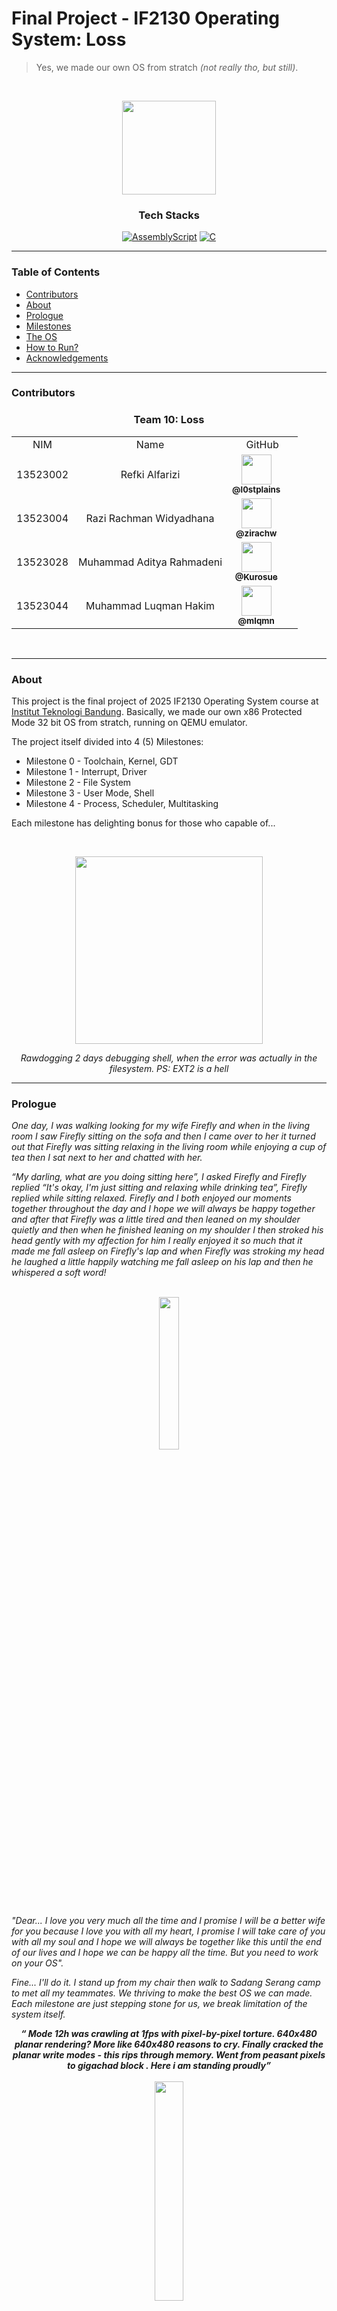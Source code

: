 # Final Project - IF2130 Operating System: Loss
> Yes, we made our own OS from stratch _(not really tho, but still)_.

<br>
<p align="center">
    <img width="150px" src="https://github.com/user-attachments/assets/1b70374f-702d-4bfe-8011-72c91f92a8fb">
</p>

<div align="center">
  <h3 align="center"> Tech Stacks </h3>

  <p align="center">
    
[![AssemblyScript](https://img.shields.io/badge/assembly%20script-%23000000.svg?style=for-the-badge&logo=assemblyscript&logoColor=white)][Asm-url]
[![C](https://img.shields.io/badge/c-%2300599C.svg?style=for-the-badge&logo=c&logoColor=white)][C-url]
  
  </p>
</div>

---

### Table of Contents <a name="table-of-contents"></a>

- [Contributors](#contributors)
- [About](#about)
- [Prologue](#prologue)
- [Milestones](#milestones)
- [The OS](#os)
- [How to Run?](#run)
- [Acknowledgements](#acknowledgements)
---

### Contributors <a name="contributors"></a>

<!-- CONTRIBUTOR -->
 <div align="center" id="contributor">
   <strong>
     <h3> Team 10: Loss </h3>
     <table align="center">
       <tr align="center">
         <td>NIM</td>
         <td>Name</td>
         <td>GitHub</td>
       </tr>
       <tr align="center">
         <td>13523002</td>
         <td>Refki Alfarizi</td>
         <td align="center" >
           <div style="margin-right: 20px;">
           <a href="https://github.com/l0stplains" ><img src="https://avatars.githubusercontent.com/u/78079998?v=4" width="48px;" alt=""/> 
             <br/> <sub><b> @l0stplains </b></sub></a><br/>
           </div>
         </td>
       </tr>
       <tr align="center">
         <td>13523004</td>
         <td>Razi Rachman Widyadhana</td>
         <td align="center" >
           <div style="margin-right: 20px;">
           <a href="https://github.com/zirachw" ><img src="https://avatars.githubusercontent.com/u/148220821?v=4" width="48px;" alt=""/> 
             <br/> <sub><b> @zirachw </b></sub></a><br/>
           </div>
         </td>
       </tr>
       <tr align="center">
         <td>13523028</td>
         <td>Muhammad Aditya Rahmadeni</td>
         <td align="center" >
           <div style="margin-right: 20px;">
           <a href="https://github.com/Kurosue" ><img src="https://avatars.githubusercontent.com/u/68522463?v=4" width="48px;" alt=""/> 
             <br/> <sub><b> @Kurosue </b></sub></a><br/>
           </div>
         </td>
       </tr>
       <tr align="center">
         <td>13523044</td>
         <td>Muhammad Luqman Hakim</td>
         <td align="center" >
           <div style="margin-right: 20px;">
           <a href="https://github.com/mlqmn" ><img src="https://avatars.githubusercontent.com/u/163738027?v=4" width="48px;" alt=""/> 
             <br/> <sub><b> @mlqmn </b></sub></a><br/>
           </div>
         </td>
       </tr>
     </table>
   </strong>
 </div>

<br>

---

<!-- ABOUT -->
### About <a name="about"></a>

This project is the final project of 2025 IF2130 Operating System course at [Institut Teknologi Bandung](https://itb.ac.id). Basically, we made our own x86 Protected Mode 32 bit OS from stratch, running on QEMU emulator.

The project itself divided into 4 (5) Milestones:
- Milestone 0 - Toolchain, Kernel, GDT
- Milestone 1 - Interrupt, Driver
- Milestone 2 - File System
- Milestone 3 - User Mode, Shell
- Milestone 4 - Process, Scheduler, Multitasking

Each milestone has delighting bonus for those who capable of...

<br>

<p align="center">
    <img width="300px" src="https://github.com/user-attachments/assets/2b5ffc44-0e76-4e11-9b5e-6c5ad5929fb6">
</p>
<p align="center"><i>Rawdogging 2 days debugging shell, when the error was actually in the filesystem. PS: EXT2 is a hell</i></p>

--- 

<!-- Prologue -->

### Prologue <a name="prologue"></a>

_One day, I was walking looking for my wife Firefly and when in the living room I saw Firefly sitting on the sofa and then I came over to her it turned out that Firefly was sitting relaxing in the living room while enjoying a cup of tea then I sat next to her and chatted with her._

_“My darling, what are you doing sitting here”, I asked Firefly and Firefly replied “It's okay, I'm just sitting and relaxing while drinking tea”, Firefly replied while sitting relaxed. Firefly and I both enjoyed our moments together throughout the day and I hope we will always be happy together and after that Firefly was a little tired and then leaned on my shoulder quietly and then when he finished leaning on my shoulder I then stroked his head gently with my affection for him I really enjoyed it so much that it made me fall asleep on Firefly's lap and when Firefly was stroking my head he laughed a little happily watching me fall asleep on his lap and then he whispered a soft word!_

<p align="center">
    <br>
    <img width="25%" src="https://github.com/user-attachments/assets/e131d9d1-e81d-4653-90bb-be24448dfb5b">
    <br>
</p>

_"Dear... I love you very much all the time and I promise I will be a better wife for you because I love you with all my heart, I promise I will take care of you with all my soul and I hope we will always be together like this until the end of our lives and I hope we can be happy all the time. But you need to work on your OS"._

_Fine... I'll do it. I stand up from my chair then walk to Sadang Serang camp to met all my teammates. We thriving to make the best OS we can made. Each milestone are just stepping stone for us, we break limitation of the system itself._

<p align="center">
  <em><strong>“ Mode 12h was crawling at 1fps with pixel-by-pixel torture. 640x480 planar rendering? More like 640x480 reasons to cry. Finally cracked the planar write modes - this rips through memory. Went from peasant pixels to gigachad block . Here i am standing proudly”</strong></em><br>
  <br><img width="30%" src="https://github.com/user-attachments/assets/783462a7-3e68-43be-9d40-9ecc9fd2bc5a"><br>
  — Kiwz
</p>

_We fought desires and laziness, we have been lobotomized and evolve more. We stand proud and we know we are the ego itself. Abolish the idea of winning by chance, and claim victory as logical sequence ringing on our mind. "We are egoist"_

_And at the end, If you're not the world's top egoist, you can never become the world's best low level engineer -idk who said this. Though we won the fight but at what cost.... Why don't i ever realize what i have until it's lost to Me? This OS is the proof that i and my teamates that have lived._

<p align="center">
    <br>
    <img width="30%" src="https://github.com/user-attachments/assets/e8f66666-9de8-4636-bbf2-211f7fe9b799">
    <br>
</p>


---

<!-- Milestones -->

### Milestones <a name="milestones"></a>

This section explains more in depth about each milestone progress, what we need to construct and etc.

<h3 align="left"> Milestone 0 </h3>

_Release Timestamp:_ 

> 18/03/2025 20:50:00 GMT+7

_Deadline:_

> 24/03/2025 21:30:00 GMT+7

Ah yes... The starting point. Who knows 4 person with big smile, curiousity, and excitement turns into Waterloo's face type shi. We're already in contact each other since January 2025 to create this team. But, yep every person have their ups and downs. Nevertheless, this is a great team to work with. Now, let's disucss the actual milestone 0 progress is.

<p align="center">
    <img width="50%" src="https://github.com/user-attachments/assets/3d632f50-fd0f-4d1c-b0b6-5f6a1244666c">
</p>

So, yeah just basic repository and installer setup with template that already created by the assistant. Using `WSL2 Ubuntu 20.04/22.04`, we only need to run these commands:

```bash
sudo apt update
sudo apt install -y nasm gcc qemu-system-x86 make genisoimage gdb
```

and

```bash
code --install-extension ms-vscode.cpptools-extension-pack
code --install-extension ms-vscode-remote.remote-wsl
```

lastly, in the root of the repository
```bash
code .
```

That's for the installing step. Then, we only need to `"copy"` the files need from book to actually run our skeleton OS.
- `kernel.c`
- `linker.id`
- `gdt.c` and `gdt.h`
- `menu.lst`
- and `Makefile`

Voila!, now we actually run it on QEMU emulator. So, what we build in Milestone 0 are:

1. Kernel
   
    -  [X] Code for the base kernel
    -  [X] Linker script for builds

2. Image Creation & Automation
   
    -  [X] Automate OS & Disk Image compilation process 
    -  [X] Automate running the OS in QEMU using `Makefile`
    
3. Global Descriptor Table

    -  [X] Segment Descriptor, GDT, & GDTR struct
    -  [X] GDT loading

<br>

<h3 align="left"> Milestone 1 </h3>

_Release Timestamp:_ 

> 05/04/2025 17:00:00 GMT+7

_Deadline:_

> 07/04/2025 21:30:00 GMT+7

Phew.. Milestone 0 was a baby (we said arrogantly, not knowing what's coming). So, in the previous milestone, we successfully run our OS BUT we can't interact. We only can look at it. Now, we need to create the interactive system so that we can actually try our OS! Thus, what we build in Milestone 1 are:

1. Framebuffer
   
    -  [X] Text display on screen with color support
    -  [X] Cursor control and positioning
    -  [X] Screen clearing functionality

2. Interrupt
   
    -  [X] Hardware interrupt handling system
    -  [X] Exception management for system stability
    -  [X] Support for device interrupt requests
    
3. Keyboard

    -  [X] Basic keyboard input processing
    -  [X] Support for special keys and modifiers (Shift & Capslock)
    -  [X] Keyboard driver activation/deactivation controls
    
4. Graphical Mode (**BONUS**)

    -  [X] VGA Mode 12h
    -  [X] Support 8 x 8 Font
    -  [X] Frame Size 640 x 480, 16-color mode

In fact, this milestone had so much help by the kit that already provides the skeleton code for what we all need :D Arigatou assistant!

<br>

<h3 align="left"> Milestone 2 </h3>

_Release Timestamp:_ 

> 05/05/2025 23:55:00 GMT+7

_Deadline:_

> 05/05/2025 23:59:00 GMT+7

No words, just hell. You know it's haram when the progress interval for this milestone is 1 month. You want memory management? ask Linus himself.

1. Disk
    -  [X] Write blocks to the storage

2. CRUD & EXT2
    -  [X] Read
    -  [X] Write
    -  [X] Delete

<br>

<h3 align="left"> Milestone 3 </h3>

_Release Timestamp:_ 

> 25/05/2025 00:40:00 GMT+7

_Deadline:_

> 19/05/2025 21:30:00 GMT+7

Do you think after Milestone 2, you get rid of touching EXT2 anymore? HELL NAH, when your shell command is not working, you know what? That's your EXT2 that has skill issue. But, anyways in Milestone 3, our OS should be able to do some commands by the user itself! So that, the user also has control to the OS!

1. Paging
   
    -  [X] Create paging data structure
    -  [X] Load the kernel at high memory address
    -  [X] Enable paging

2. User Mode
   
    -  [X] Implement file inserter for the file system
    -  [X] Create GDT entries for user mode and the Task State Segment
    -  [X] Build simple memory allocator
    -  [X] Develop simple user-mode application
    -  [X] Switch to user mode in the simple application
    
3. Shell

    -  [X] Implement system calls
    -  [X] Evolve the simple application into a shell CLI
    -  [X] Create commands for the shell
    -  [X] `cd` supports relative pathing

4. (**BONUS**)
    -  [X] `cp`, `rm`, `mv`, and `find` supports recursive implementation for non-empty folders.

<br>

<h3 align="left"> Milestone 4 </h3>

_Release Timestamp:_ 

> 29/05/2025 21:30:00 GMT+7

_Deadline:_

> 29/05/2025 21:30:00 GMT+7 (_This is actually extended from_ 26/05/2025 21:30:00 GMT+7)

Well well well.. now who have functional OS? But, we need MORE! Now, implement multitasking so that it can handle more than 1 process ^_^

1. Setting Up Process Structures

    -  [X] Create a Process Control Block (PCB) struct
    -  [X] Define the data structures required by processes

2. Implementing the Task Scheduler & Context Switching

    -  [X] Develop the task-scheduling algorithm
    -  [X] Build the context-switch mechanism

3. Shell Commands for Process Management

    -  [X] Add `exec`, `ps`, and `kill` commands for process control:

4. Running Multitasking

    -  [X] Execute clock that demonstrates running concurrency

5. (**BONUS**)

    -  [X] Bad-apple

---

### The OS <a name="os"></a>

<p align="center">
    <img width="100%" src="https://github.com/user-attachments/assets/41bb56eb-7086-4ea5-8fe8-0be5392697c3">
</p>

---

### How to Run? <a name="run"></a>

> [!NOTE]  
> Requirement depencies as mentioned in Milestone 0 before with documentation links given :D
>
> (_Don't worry, just follow the command, it will automatically install those all)_
> - [**Netwide Assembler (NASM):**](NASM-url) - An x86 assembly-language compiler that supports writing instructions directly
> - [**GNU C Compiler**](GNUC-url) - A C-language compiler used to compile code on various operating systems. 
> - [**GNU Linker (Id)**](GNUL-url) - A linker that combines object code from compilation into a single executable file. 
> - [**QEMU – System i386**](QEMU-url) - An emulator and virtual machine that runs operating systems.
> - [**GNU Make**](GNUM-url) - A tool that automates the build process in software development.
> - [**genisoimage**](iso-url) - A tool that creates disk images from an operating-system tree.
> - [**GDB (GNU Debugger)**](GDB-url) - A debugger that performs dynamic debugging on the kernel.

### Initialization

- **Clone the repository**

  ```bash
  git clone https://github.com/Kurosue/LOSS-OS.git
  ```

- **Install the dependencies (Skip if already installed)**

  ```bash
  sudo apt update
  sudo apt install -y nasm gcc qemu-system-x86 make genisoimage gdb
  code --install-extension ms-vscode.cpptools-extension-pack
  code --install-extension ms-vscode-remote.remote-wsl
  ```

- Build & Run the OS!

  ```bash
  make all
  ```

> [!WARNING]  
>
> If you want keep the OS State after run and stop (Run only). Use `make run` to get the latest storage state :)

---

### Acknowledgements <a name="acknowledgements"></a>

We gratefully acknowledge:

- **Ir. Afwarman Manaf, M.Sc, Ph.D**, for expert guidance and deep dives into principal theory.
- **Ir. Robithoh Annur, M.Eng, Ph.D**, for lets us seat in to her classes.
- Our **Course Assistants**, for preparing the milestone and answering questions (Btw, thanks alot for the words in Jarkom Speficiation 😥).
- Kostan Sadang Serang with other teams, for late-night sprints.
- **Friends & Classmates**, whose spirited “just one more feature” environment kept us motivated.
- **OSDev** and the OS developer community, for creating the systematic documentation that inspired this OS.
- And **Linus Torvalds** for creating the `Linux` and `Git` himself.

<br>
<p align="center">
  <em><strong>“Those that can, do.<br>
  Those that can't, complain.”</strong></em><br>
  — Linus Torvalds
</p>

---

<h3 align="center">
Loss • © 2025 • 13523002 - 13523004 - 13523028 - 13523044
</h3>

<!-- MARKDOWN LINKS & IMAGES -->
[Asm-url]: https://docs.oracle.com/cd/E19253-01/817-5477/817-5477.pdf
[C-url]: https://devdocs.io/c/

[NASM-url]: https://www.nasm.us/
[GNUC-url]: https://man7.org/linux/man-pages/man1/gcc.1.html
[GNUL-url]: https://linux.die.net/man/1/ld
[QEMU-url]: https://www.qemu.org/docs/master/system/target-i386.html
[GNUM-url]: https://www.gnu.org/software/make/
[iso-url]: https://linux.die.net/man/1/genisoimage
[GDB-url]: https://man7.org/linux/man-pages/man1/gdb.1.html
